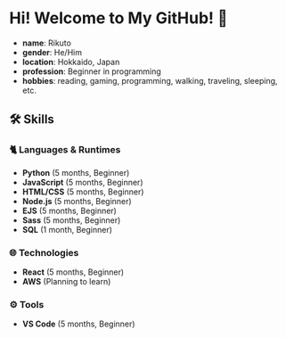 # Hi! Welcome to My GitHub! 👋
- **name**: Rikuto
- **gender**: He/Him
- **location**: Hokkaido, Japan
- **profession**: Beginner in programming
- **hobbies**: reading, gaming, programming, walking, traveling, sleeping, etc.


## 🛠️ Skills
### 🐈 Languages & Runtimes
- **Python** (5 months, Beginner)
- **JavaScript** (5 months, Beginner)
- **HTML/CSS** (5 months, Beginner)
- **Node.js** (5 months, Beginner)
- **EJS** (5 months, Beginner)
- **Sass** (5 months, Beginner)
- **SQL** (1 month, Beginner)

### 🌐 Technologies
- **React** (5 months, Beginner)
- **AWS** (Planning to learn)

### ⚙️ Tools
- **VS Code** (5 months, Beginner)
